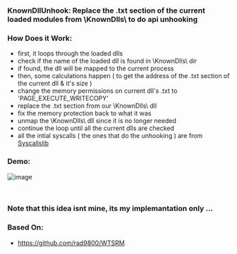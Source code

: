 ### KnownDllUnhook: Replace the .txt section of the current loaded modules from \KnownDlls\ to do api unhooking


### How Does it Work:
  - first, it loops through the loaded dlls
  - check if the name of the loaded dll is found in \KnownDlls\ dir
  - if found, the dll will be mapped to the current process
  - then, some calculations happen ( to get the address of the .txt section of the current dll & it's size )
  - change the memory permissions on current dll's .txt to 'PAGE_EXECUTE_WRITECOPY'
  - replace the .txt section from our \KnownDlls\ dll
  - fix the memory protection back to what it was
  - unmap the \KnownDlls\ dll since it is no longer needed
  - continue the loop until all the current dlls are checked 
  - all the intial syscalls ( the ones that do the unhooking ) are from [Syscallslib](https://github.com/ORCx41/Syscallslib) 



### Demo:
![image](https://user-images.githubusercontent.com/111295429/192431761-df759634-28be-4cf2-85ab-f8633ba45ff4.png)




<br>

### Note that this idea isnt mine, its my implemantation only ...
### Based On:
  - https://github.com/rad9800/WTSRM
  
  
 
  
